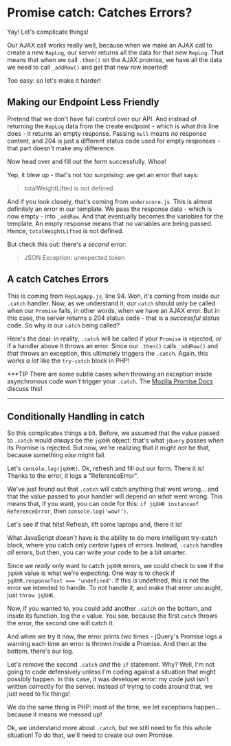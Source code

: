 # Promise catch: Catches Errors?

Yay! Let's complicate things!

Our AJAX call works really well, because when we make an AJAX call to create
a new `RepLog`, our server returns all the data for that new `RepLog`. That means
that when we call `.then()` on the AJAX promise, we have all the data we need to
call `_addRow()` and get that new row inserted!

Too easy: so let's make it harder!

## Making our Endpoint Less Friendly

Pretend that we don't have full control over our API. And instead of returning the
`RepLog` data from the create endpoint - which is what this line does - it returns
an empty response. Passing `null` means *no* response content, and 204 is just a
different status code used for empty responses - that part doesn't make any difference.

Now head over and fill out the form successfully. Whoa!

Yep, it blew up - that's not too surprising: we get an error that says:

> totalWeightLifted is not defined.

And if you look closely, that's coming from `underscore.js`. This is almost definitely
an error in our template. We pass the response data - which is now empty - into `_addRow`.
And that eventually becomes the variables for the template. An empty response means
that *no* variables are being passed. Hence, `totalWeightLifted` is not defined.

But check this out: there's a *second* error:

> JSON Exception: unexpected token

## A catch Catches Errors

This is coming from `RepLogApp.js`, line 94. Woh, it's coming from inside our `.catch`
handler. Now, as we understand it, our `catch` should only be called when our
`Promise` fails, in other words, when we have an AJAX error. But in this case, the
server returns a 204 status code - that is a *successful* status code. So why
is our `catch` being called?

Here's the deal: in reality, `.catch` will be called if your `Promise` is rejected,
*or* if a handler above it throws an error. Since our `.then()` calls `_addRow()`
and *that* throws an exception, this ultimately triggers the `.catch`. Again, this
works *a lot* like the `try-catch` block in PHP!

***TIP
There are some subtle cases when throwing an exception inside asynchronous code
*won't* trigger your `.catch`. The [Mozilla Promise Docs](https://developer.mozilla.org/en-US/docs/Web/JavaScript/Reference/Global_Objects/Promise/catch#Gotchas_when_throwing_errors)
discuss this!
***

## Conditionally Handling in catch

So this complicates things a bit. Before, we assumed that the value passed to `.catch`
would *always* be the `jqXHR` object: that's what `jQuery` passes when its Promise
is rejected. But now, we're realizing that it might *not* be that, because something
*else* might fail.

Let's `console.log(jqXHR)`. Ok, refresh and fill out our form. There it is! Thanks
to the error, it logs a "ReferenceError".

We've just found out that `.catch` will catch anything that went wrong... and that
the value passed to your handler will depend on *what* went wrong. This means that,
if you want, you can code for this: `if jqXHR instanceof ReferenceError`, then
`console.log('wow!')`.

Let's see if that hits! Refresh, lift some laptops and, there it is!

What JavaScript *doesn't* have is the ability to do more intelligent try-catch
block, where you catch only *certain* types of errors. Instead, `.catch` handles
*all* errors, but then, you can write *your* code to be a bit smarter.

Since we *really* only want to catch `jqXHR` errors, we could check to see if the
`jqXHR` value is what we're expecting. One way is to check if
`jqXHR.responseText === 'undefined'`. If this *is* undefined, this is not the error
we intended to handle. To *not* handle it, and make that error uncaught, just
`throw jqXHR`.

Now, if you wanted to, you could add another `.catch` on the bottom, and inside its
function, log the `e` value. You see, because the first `catch` throws the error,
the second one will catch it.

And when we try it now, the error prints *two* times - jQuery's Promise logs a
warning each time an error is thrown inside a Promise. And then at the bottom,
there's our log.

Let's remove the second `.catch` *and* the `if` statement. Why? Well, I'm not going
to code defensively unless I'm coding against a situation that might possibly happen.
In this case, it was developer error: my code just isn't written correctly for the
server. Instead of trying to code around that, we just need to fix things!

We do the same thing in PHP: most of the time, we let exceptions happen... because
it means we messed up!

Ok, we understand more about `.catch`, but we still need to fix this whole situation!
To do that, we'll need to create our *own* Promise.
